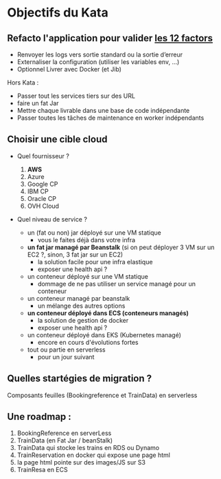 # Objectifs du Kata

## Refacto l'application pour valider [les 12 factors](https://12factor.net/fr)

- Renvoyer les logs vers sortie standard ou la sortie d’erreur 
- Externaliser la configuration (utiliser les variables env, …) 
- Optionnel Livrer avec Docker (et Jib)

Hors Kata : 
- Passer tout les services tiers sur des URL 
- faire un fat Jar
- Mettre chaque livrable dans une base de code indépendante
- Passer toutes les tâches de maintenance en worker indépendants

## Choisir une cible cloud

- Quel fournisseur ?

    1. **AWS**
    1. Azure
    1. Google CP
    1. IBM CP
    1. Oracle CP
    1. OVH Cloud

- Quel niveau de service ?

    - un (fat ou non) jar déployé sur une VM statique
        - vous le faites déjà dans votre infra
    - **un fat jar managé par Beanstalk** (si on peut déployer 3 VM sur un EC2 ?, sinon, 3 fat jar sur un EC2)
        - la solution facile pour une infra elastique
        - exposer une health api ?
    - un conteneur déployé sur une VM statique
        - dommage de ne pas utiliser un service managé pour un conteneur
    - un conteneur managé par beanstalk
        - un mélange des autres options
    - **un conteneur déployé dans ECS (conteneurs managés)**
        - la solution de gestion de docker 
        - exposer une health api ?
    - un conteneur déployé dans EKS (Kubernetes managé)
        - encore en cours d'évolutions fortes
    - tout ou partie en serverless
        - pour un jour suivant

## Quelles startégies de migration ?
Composants feuilles (Bookingreference et TrainData) en serverless 

## Une roadmap :
1. BookingReference en serverLess
1. TrainData (en Fat Jar / beanStalk)
1. TrainData qui stocke les trains en RDS ou Dynamo
1. TrainReservation en docker qui expose une page html
1. la page html pointe sur des images/JS sur S3
1. TrainResa en ECS

